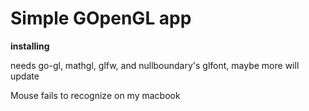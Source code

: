 # Simple GOpenGL app

**installing**

needs go-gl, mathgl, glfw, and nullboundary's glfont, maybe more will update

Mouse fails to recognize on my macbook
